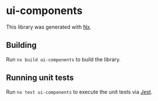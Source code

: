 # ui-components

This library was generated with [Nx](https://nx.dev).

## Building

Run `nx build ui-components` to build the library.

## Running unit tests

Run `nx test ui-components` to execute the unit tests via
[Jest](https://jestjs.io).
